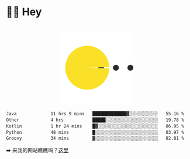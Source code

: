 
# 👋🏻 Hey
<div align="center">
	<br>
	<img src="https://raw.githubusercontent.com/Aniket965/Aniket965/master/pacman.svg?sanitize=true" width="200" height="200">
	<br>
</div>

<!--START_SECTION:waka-->

```txt
Java             11 hrs 9 mins   █████████████▓░░░░░░░░░░░   55.16 %
Other            4 hrs           █████░░░░░░░░░░░░░░░░░░░░   19.78 %
Kotlin           1 hr 24 mins    █▓░░░░░░░░░░░░░░░░░░░░░░░   06.95 %
Python           48 mins         █░░░░░░░░░░░░░░░░░░░░░░░░   03.97 %
Groovy           34 mins         ▓░░░░░░░░░░░░░░░░░░░░░░░░   02.81 %
```

<!--END_SECTION:waka-->

 ➡️  来我的网站瞧瞧吗？[这里](https://www.shaolongfei.com)
